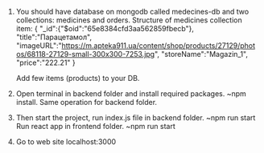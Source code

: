 1. You should have database on mongodb called medecines-db and two collections: medicines and orders.
   Structure of medicines collection item:
   {
   "\_id":{"$oid":"65e8384cfd3aa562859fbecb"},
   "title":"Парацетамол",
   "imageURL":"https://m.apteka911.ua/content/shop/products/27129/photos/68118-27129-small-300x300-7253.jpg",
   "storeName":"Magazin_1",
   "price":"222.21"
   }

    Add few items (products) to your DB.

2. Open terminal in backend folder and install required packages. ~npm install.
   Same operation for backend folder.

3. Then start the project, run index.js file in backend folder. ~npm run start
   Run react app in frontend folder. ~npm run start

4. Go to web site localhost:3000
